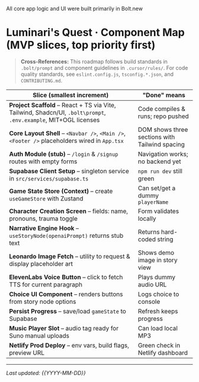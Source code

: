 All core app logic and UI were built primarily in Bolt.new

# Luminari's Quest · Component Map (MVP slices, top priority first)

> **Cross-References:** This roadmap follows build standards in `.bolt/prompt` and component guidelines in `.cursor/rules/`. For code quality standards, see `eslint.config.js`, `tsconfig.*.json`, and `CONTRIBUTING.md`.

| Slice (smallest increment) | "Done" means |
|---------------------------|--------------|
| **Project Scaffold** – React + TS via Vite, Tailwind, Shadcn/UI, `.bolt\prompt`, `.env.example`, MIT+OGL licenses | Code compiles & runs; repo pushed |
| **Core Layout Shell** – `<Navbar />`, `<Main />`, `<Footer />` placeholders wired in `App.tsx` | DOM shows three sections with Tailwind spacing |
| **Auth Module (stub)** – `/login` & `/signup` routes with empty forms | Navigation works; no backend yet |
| **Supabase Client Setup** – singleton service in `src/services/supabase.ts` | `npm run dev` still green |
| **Game State Store (Context)** – create `useGameStore` with Zustand | Can set/get a dummy `playerName` |
| **Character Creation Screen** – fields: name, pronouns, trauma toggle | Form validates locally |
| **Narrative Engine Hook** – `useStoryNode(openaiPrompt)` returns stub text | Returns hard-coded string |
| **Leonardo Image Fetch** – utility to request & display placeholder art | Shows demo image in story view |
| **ElevenLabs Voice Button** – click to fetch TTS for current paragraph | Plays dummy audio URL |
| **Choice UI Component** – renders buttons from story node options | Logs choice to console |
| **Persist Progress** – save/load `gameState` to Supabase | Refresh keeps progress |
| **Music Player Slot** – audio tag ready for Suno manual uploads | Can load local MP3 |
| **Netlify Prod Deploy** – env vars, build flags, preview URL | Green check in Netlify dashboard |


---

_Last updated: {{YYYY-MM-DD}}_